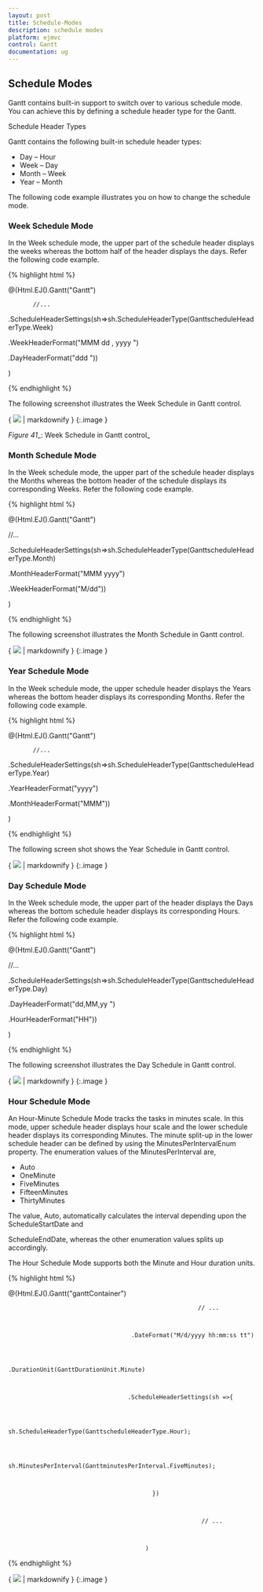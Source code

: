 ```yaml
---
layout: post
title: Schedule-Modes
description: schedule modes
platform: ejmvc
control: Gantt
documentation: ug
---
```


## Schedule Modes

Gantt contains built-in support to switch over to various schedule mode. You can achieve this by defining a schedule header type for the Gantt.

Schedule Header Types

Gantt contains the following built-in schedule header types:

* Day – Hour
* Week – Day
* Month – Week
* Year – Month

The following code example illustrates you on how to change the schedule mode.

### Week Schedule Mode

In the Week schedule mode, the upper part of the schedule header displays the weeks whereas the bottom half of the header displays the days. Refer the following code example.





{% highlight html %}



@(Html.EJ().Gantt("Gantt")

           //...                             

  .ScheduleHeaderSettings(sh=>sh.ScheduleHeaderType(GanttscheduleHeaderType.Week)

  .WeekHeaderFormat("MMM dd , yyyy ")

  .DayHeaderFormat("ddd "))



)



{% endhighlight %}





The following screenshot illustrates the Week Schedule in Gantt control.

{ ![](Schedule-Modes_images/Schedule-Modes_img1.png) | markdownify }
{:.image }




_Figure_ _41__: Week Schedule in Gantt control_

### Month Schedule Mode

In the Week schedule mode, the upper part of the schedule header displays the Months whereas the bottom header of the schedule displays its corresponding Weeks. Refer the following code example.





{% highlight html %}



@(Html.EJ().Gantt("Gantt")

//...                             

.ScheduleHeaderSettings(sh=>sh.ScheduleHeaderType(GanttscheduleHeaderType.Month)

.MonthHeaderFormat("MMM yyyy")

.WeekHeaderFormat("M/dd"))



)



{% endhighlight %}





The following screenshot illustrates the Month Schedule in Gantt control.

{ ![](Schedule-Modes_images/Schedule-Modes_img2.png) | markdownify }
{:.image }


### Year Schedule Mode

In the Week schedule mode, the upper schedule header displays the Years whereas the bottom header displays its corresponding Months. Refer the following code example.



{% highlight html %}



@(Html.EJ().Gantt("Gantt")

           //...

.ScheduleHeaderSettings(sh=>sh.ScheduleHeaderType(GanttscheduleHeaderType.Year)

.YearHeaderFormat("yyyy")

.MonthHeaderFormat("MMM"))



)



{% endhighlight %}




The following screen shot shows the Year Schedule in Gantt control.


{ ![](Schedule-Modes_images/Schedule-Modes_img3.png) | markdownify }
{:.image }


### Day Schedule Mode

In the Week schedule mode, the upper part of the header displays the Days whereas the bottom schedule header displays its corresponding Hours. Refer the following code example.



{% highlight html %}



@(Html.EJ().Gantt("Gantt")

  //...

 .ScheduleHeaderSettings(sh=>sh.ScheduleHeaderType(GanttscheduleHeaderType.Day)

 .DayHeaderFormat("dd,MM,yy ")

 .HourHeaderFormat("HH"))



)



{% endhighlight %}





The following screenshot illustrates the Day Schedule in Gantt control.

{ ![](Schedule-Modes_images/Schedule-Modes_img4.png) | markdownify }
{:.image }


### Hour Schedule Mode

An Hour-Minute Schedule Mode tracks the tasks in minutes scale. In this mode, upper schedule header displays hour scale and the lower schedule header displays its corresponding Minutes. The minute split-up in the lower schedule header can be defined by using the MinutesPerIntervalEnum property. The enumeration values of the MinutesPerInterval are,

* Auto
* OneMinute
* FiveMinutes
* FifteenMinutes
* ThirtyMinutes



The value, Auto, automatically calculates the interval depending upon the ScheduleStartDate and 

ScheduleEndDate, whereas the other enumeration values splits up accordingly.



The Hour Schedule Mode supports both the Minute and Hour duration units.





{% highlight html %}



@(Html.EJ().Gantt("ganttContainer")



                                                          // ...



                                       .DateFormat("M/d/yyyy hh:mm:ss tt")



                                       .DurationUnit(GanttDurationUnit.Minute)



                                      .ScheduleHeaderSettings(sh =>{



                                                     sh.ScheduleHeaderType(GanttscheduleHeaderType.Hour);



                                                     sh.MinutesPerInterval(GanttminutesPerInterval.FiveMinutes);   



                                             })



                                                           // ...



                                           )





{% endhighlight %}





{ ![](Schedule-Modes_images/Schedule-Modes_img5.png) | markdownify }
{:.image }


